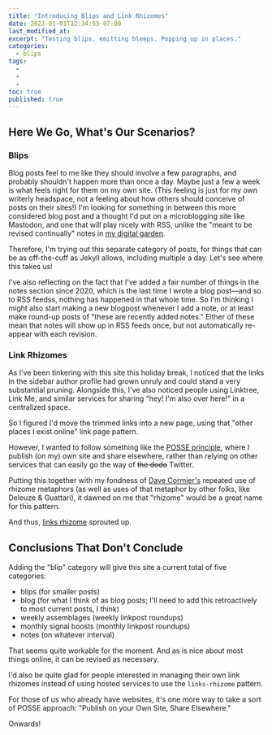 ```yaml
---
title: "Introducing Blips and Link Rhizomes"
date: 2023-01-01T12:34:53-07:00
last_modified_at:  
excerpt: "Testing blips, emitting bleeps. Popping up in places."  
categories: 
  - blips
tags: 
  -   
  -   
  -   
toc: true
published: true
---
```

## Here We Go, What's Our Scenarios?  

### Blips  

Blog posts feel to me like they should involve a few paragraphs, and probably shouldn't happen more than once a day. Maybe just a few a week is what feels right for them on my own site. (This feeling is just for my own writerly headspace, not a feeling about how others should conceive of posts on their sites!) I'm looking for something in between this more considered blog post and a thought I'd put on a microblogging site like Mastodon, and one that will play nicely with RSS, unlike the "meant to be revised continually" notes in <a href="{{ '/notes' | relative_url }}">my digital garden</a>.  

Therefore, I'm trying out this separate category of posts, for things that can be as off-the-cuff as Jekyll allows, including multiple a day. Let's see where this takes us!  

I've also reflecting on the fact that I've added a fair number of things in the notes section since 2020, which is the last time I wrote a blog post—and so to RSS feedss, nothing has happened in that whole time. So I'm thinking I might also start making a new blogpost whenever I add a note, or at least make round-up posts of "these are recently added notes." Either of these mean that notes will show up in RSS feeds once, but not automatically re-appear with each revision. 

### Link Rhizomes  

As I've been tinkering with this site this holiday break, I noticed that the links in the sidebar author profile had grown unruly and could stand a very substantial pruning. Alongside this, I've also noticed people using Linktree, Link Me, and similar services for sharing "hey! I'm also over here!" in a centralized space. 

So I figured I'd move the trimmed links into a new page, using that "other places I exist online" link page pattern.  

However, I wanted to follow something like the [POSSE principle](https://indieweb.org/POSSE), where I publish (on my) own site and share elsewhere, rather than relying on other services that can easily go the way of <del>the dodo</del> Twitter.  

Putting this together with my fondness of [Dave Cormier's](https://davecormier.com/edblog/) repeated use of rhizome metaphors (as well as uses of that metaphor by other folks, like Deleuze & Guattari), it dawned on me that "rhizome" would be a great name for this pattern.  

And thus, <a href="{{ '/links-rhizome' | relative_url }}">links rhizome</a> sprouted up.  

## Conclusions That Don't Conclude  

Adding the "blip" category will give this site a current total of five categories:  
- blips (for smaller posts)  
- blog (for what I think of as blog posts; I'll need to add this retroactively to most current posts, I think)  
- weekly assemblages (weekly linkpost roundups)  
- monthly signal boosts (monthly linkpost roundups)  
- notes (on whatever interval)  

That seems quite workable for the moment. And as is nice about most things online, it can be revised as necessary.  

I'd also be quite glad for people interested in managing their own link rhizomes instead of using hosted services to use the `links-rhizome` pattern. 

For those of us who already have websites, it's one more way to take a sort of POSSE approach: "Publish on your Own Site, Share Elsewhere."  

Onwards!  